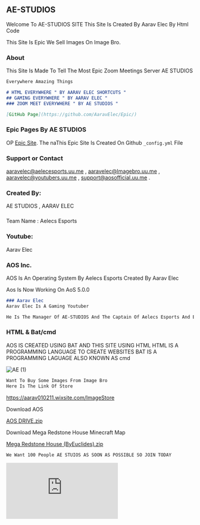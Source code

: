 ## AE-STUDIOS
Welcome To AE-STUDIOS SITE
This Site Is Created By Aarav Elec By Html Code

This Site Is Epic We Sell Images On Image Bro.

### About

This Site Is Made To Tell The Most Epic Zoom Meetings Server AE STUDIOS
```markdown
Everywhere Amazing Things

# HTML EVERYWHERE " BY AARAV ELEC SHORTCUTS "
## GAMING EVERYWHERE " BY AARAV ELEC "
### ZOOM MEET EVERYWHERE " BY AE STUDIOS "

[GitHub Page](https://github.com/AaravElec/Epic/)
```


### Epic Pages By AE STUDIOS

OP [Epic Site](https://github.com/AaravElec/Epic/). The naThis Epic Site Is Created On Github `_config.yml` File

### Support or Contact

aaravelec@aelecesports.uu.me ,
aaravelec@Imagebro.uu.me ,
aaravelec@youtubers.uu.me ,
support@aosofficial.uu.me .


### Created By:

AE STUDIOS , AARAV ELEC

###

Team Name : Aelecs Esports

### Youtube:

Aarav Elec

### AOS Inc.
AOS Is An Operating System By Aelecs Esports Created By Aarav Elec

Aos Is Now Working On AoS 5.0.0

```markdown
### Aarav Elec
Aarav Elec Is A Gaming Youtuber 

He Is The Manager Of AE-STUDIOS And The Captain Of Aelecs Esports And Even The Founer & CEO Of Aos Inc.

```

### HTML & Bat/cmd
AOS IS CREATED USING BAT
AND THIS SITE USING HTML
HTML IS A PROGRAMMING LANGUAGE TO CREATE WEBSITES
BAT IS A PROGRAMMING LAGUAGE ALSO KNOWN AS cmd



![AE (1)](https://user-images.githubusercontent.com/78690660/120584329-6b7fde00-c44d-11eb-84f2-64fd039169ab.gif)


```markdown
Want To Buy Some Images From Image Bro
Here Is The Link Of Store

```

https://aarav010211.wixsite.com/ImageStore


Download AOS


[AOS DRIVE.zip](https://github.com/AaravElec/AE-STUDIOS/files/6588779/AOS.DRIVE.zip)


Download Mega Redstone House Minecraft Map

[Mega Redstone House (ByEuclides).zip](https://github.com/AaravElec/AE-STUDIOS/files/6588781/Mega.Redstone.House.ByEuclides.zip)


```markdown
We Want 100 People AE STUIOS AS SOON AS POSSIBLE SO JOIN TODAY

```


![AE](https://www-ezsleep-in.filesusr.com/html/8acaaa_8d044001f22d2add53e1eb35624d8738.html)

